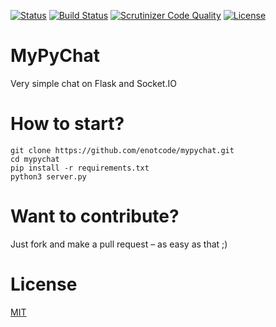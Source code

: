 [![Status](https://img.shields.io/badge/status-stable-brightgreen.svg?style=flat-square)](#)
[![Build Status](https://img.shields.io/travis/enotcode/mypychat/master.svg?style=flat-square)](https://travis-ci.org/enotcode/mypychat)
[![Scrutinizer Code Quality](https://img.shields.io/scrutinizer/g/enotcode/mypychat.svg?style=flat-square)](https://scrutinizer-ci.com/g/enotcode/mypychat/?branch=master)
[![License](https://img.shields.io/badge/License-MIT-blue.svg?style=flat-square)](/LICENSE/)

# MyPyChat

Very simple chat on Flask and Socket.IO

# How to start?

```
git clone https://github.com/enotcode/mypychat.git
cd mypychat
pip install -r requirements.txt
python3 server.py
```

# Want to contribute?

Just fork and make a pull request – as easy as that ;)

# License

[MIT](/LICENSE/)
